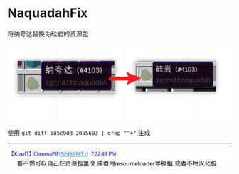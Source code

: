 # NaquadahFix
将纳夸达替换为硅岩的资源包

![](docs/2.png)

使用 `git diff 585c9dd 20a5693 | grep "^+"` 生成

---
![](docs/1.png)

